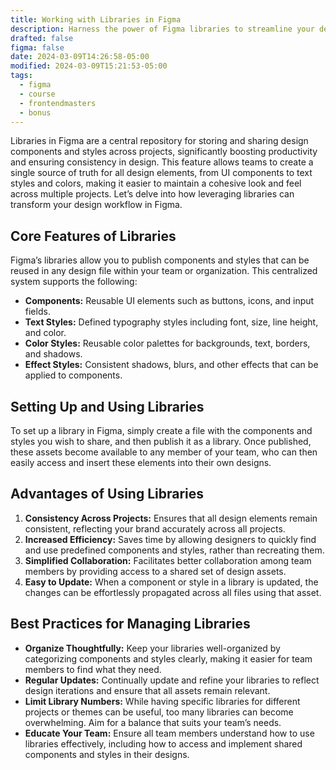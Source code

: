 ```yaml
---
title: Working with Libraries in Figma
description: Harness the power of Figma libraries to streamline your design process, ensuring consistency and efficiency with a shared repository of components and styles.
drafted: false
figma: false
date: 2024-03-09T14:26:58-05:00
modified: 2024-03-09T15:21:53-05:00
tags:
  - figma
  - course
  - frontendmasters
  - bonus
---
```


Libraries in Figma are a central repository for storing and sharing design components and styles across projects, significantly boosting productivity and ensuring consistency in design. This feature allows teams to create a single source of truth for all design elements, from UI components to text styles and colors, making it easier to maintain a cohesive look and feel across multiple projects. Let’s delve into how leveraging libraries can transform your design workflow in Figma.

## Core Features of Libraries

Figma’s libraries allow you to publish components and styles that can be reused in any design file within your team or organization. This centralized system supports the following:

- **Components:** Reusable UI elements such as buttons, icons, and input fields.
- **Text Styles:** Defined typography styles including font, size, line height, and color.
- **Color Styles:** Reusable color palettes for backgrounds, text, borders, and shadows.
- **Effect Styles:** Consistent shadows, blurs, and other effects that can be applied to components.

## Setting Up and Using Libraries

To set up a library in Figma, simply create a file with the components and styles you wish to share, and then publish it as a library. Once published, these assets become available to any member of your team, who can then easily access and insert these elements into their own designs.

## Advantages of Using Libraries

1. **Consistency Across Projects:** Ensures that all design elements remain consistent, reflecting your brand accurately across all projects.
2. **Increased Efficiency:** Saves time by allowing designers to quickly find and use predefined components and styles, rather than recreating them.
3. **Simplified Collaboration:** Facilitates better collaboration among team members by providing access to a shared set of design assets.
4. **Easy to Update:** When a component or style in a library is updated, the changes can be effortlessly propagated across all files using that asset.

## Best Practices for Managing Libraries

- **Organize Thoughtfully:** Keep your libraries well-organized by categorizing components and styles clearly, making it easier for team members to find what they need.
- **Regular Updates:** Continually update and refine your libraries to reflect design iterations and ensure that all assets remain relevant.
- **Limit Library Numbers:** While having specific libraries for different projects or themes can be useful, too many libraries can become overwhelming. Aim for a balance that suits your team’s needs.
- **Educate Your Team:** Ensure all team members understand how to use libraries effectively, including how to access and implement shared components and styles in their designs.
